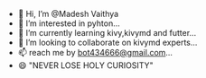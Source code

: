 - 👋 Hi, I’m @Madesh Vaithya
- 👀 I’m interested in pyhton...
- 🌱 I’m currently learning kivy,kivymd and futter...
- 💞️ I’m looking to collaborate on kivymd experts...
- 📫 reach me by bot434666@gmail.com...
- 😄 "NEVER LOSE HOLY CURIOSITY"

<!---
bot80-alt/bot80-alt is a ✨ special ✨ repository because its `README.md` (this file) appears on your GitHub profile.
You can click the Preview link to take a look at your changes.
--->
